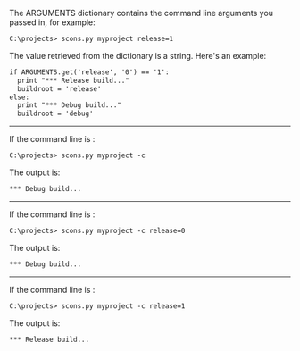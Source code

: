 
The ARGUMENTS dictionary contains the command line arguments you passed in, for example: 
```txt
C:\projects> scons.py myproject release=1
```
The value retrieved from the dictionary is a string. Here's an example: 
```txt
if ARGUMENTS.get('release', '0') == '1':
  print "*** Release build..."
  buildroot = 'release'
else:
  print "*** Debug build..."
  buildroot = 'debug'
```


---

 If the command line is : 
```txt
C:\projects> scons.py myproject -c
```
The output is: 
```txt
*** Debug build...
```


---

 If the command line is : 
```txt
C:\projects> scons.py myproject -c release=0
```
The output is: 
```txt
*** Debug build...
```


---

 If the command line is : 
```txt
C:\projects> scons.py myproject -c release=1
```
The output is: 
```txt
*** Release build...
```